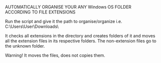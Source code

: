 AUTOMATICALLY ORGANISE YOUR ANY Windows OS FOLDER ACCORDING TO FILE EXTENSIONS

Run the script and give it the path to organise/organize i.e.
C:\Users\User\Downloads\

It checks all extensions in the directory and creates folders of it and moves all the extension files in its respective folders. The non-extension files go to the unknown folder. 

Warning! It moves the files, does not copies them.
